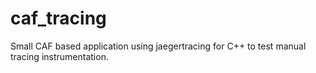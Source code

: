 # caf_tracing
Small CAF based application using jaegertracing for C++ to test manual tracing instrumentation.  

